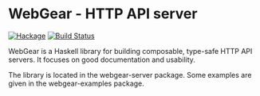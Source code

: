 # WebGear - HTTP API server

[![Hackage](https://img.shields.io/hackage/v/webgear-server)](https://hackage.haskell.org/package/webgear-server)
[![Build Status](https://img.shields.io/github/workflow/status/rkaippully/webgear/Haskell%20CI/master)](https://github.com/rkaippully/webgear/actions?query=workflow%3A%22Haskell+CI%22+branch%3Amaster)

WebGear is a Haskell library for building composable, type-safe HTTP API servers. It focuses on good documentation and
usability.

The library is located in the webgear-server package. Some examples are given in the webgear-examples package.
